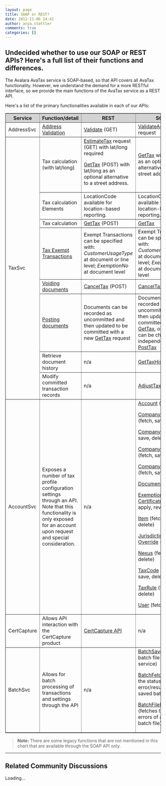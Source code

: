 ```yaml
---
layout: page
title: SOAP or REST?
date: 2012-11-06 14:41
author: anya.stettler
comments: true
categories: []
---
```

<h2>Undecided whether to use our SOAP or REST APIs? Here's a full list of their functions and differences.</h2>
The Avalara AvaTax service is SOAP-based, so that API covers all AvaTax functionality. However, we understand the demand for a more RESTful interface, so we provide the main functions of the AvaTax service as a REST API.

Here's a list of the primary functionalities available in each of our APIs:
<table border="1" width="620" cellspacing="0" cellpadding="5">
<thead style="background-color: lightgray;">
<tr>
<th>Service</th>
<th style="width: 100px;">Function/detail</th>
<th>REST</th>
<th>SOAP</th>
</tr>
</thead>
<tbody>
<tr>
<td>AddressSvc</td>
<td style="width: 100px;"><a title="Address Validation" href="/api-docs/designing-your-integration/address-validation">Address Validation</a></td>
<td><a title="Address Validation" href="/api-reference/avatax15.php#validateAddress">Validate</a> (GET)</td>
<td><a href="http://developer.avalara.com/api-documentation/avatax-15-api/avatax-soap-api-reference#validateAddress">ValidateAddress</a> request</td>
</tr>
<tr>
<td rowspan="8">TaxSvc</td>
<td style="width: 100px;">Tax calculation (with lat/long)</td>
<td><a title="EstimateTax (GET)" href="/api-reference/avatax15.php#estimateTax">EstimateTax</a> request (GET) with lat/long required

<a title="GetTax (POST)" href="/api-reference/avatax15.php#getTax">GetTax</a> (POST) with lat/long as an optional alternative to a street address.</td>
<td><a title="GetTax (SOAP)" href="http://developer.avalara.com/api-documentation/avatax-15-api/avatax-soap-api-reference#getTax">GetTax</a> with lat/long as an optional alternative to a street address</td>
</tr>
<tr>
<td style="width: 100px;">Tax calculation Elements</td>
<td>LocationCode available for location-based reporting.</td>
<td>LocationCode available for location-based reporting.</td>
</tr>
<tr>
<td style="width: 100px;">Tax calculation</td>
<td><a title="GetTax (POST)" href="http://developer.avalara.com/api-documentation/avatax-15-api/avatax-soap-api-reference#getTax">GetTax</a> (POST)</td>
<td><a title="GetTax (SOAP)" href="http://developer.avalara.com/api-documentation/avatax-15-api/avatax-soap-api-reference#getTax">GetTax</a></td>
</tr>
<tr>
<td style="width: 100px;"><a title="Exempt Transactions" href="http://developer.avalara.com/api-docs/designing-your-integration/handling-tax-exempt-customers">Tax Exempt Transactions</a></td>
<td>Exempt Transactions can be specified with: <i>CustomerUsageType</i> at document or line level; <i>ExemptionNo</i> at document level</td>
<td>Exempt Transactions can be specified with: <i>CustomerUsageType</i> at document or line level; <i>ExemptionNo</i> at document  or line level</td>
</tr>
<tr>
<td style="width: 100px;"><a title="CancelTax" href="/api-docs/designing-your-integration/canceltax/">Voiding documents</a></td>
<td><a title="CancelTax (POST)" href="/api-reference/avatax15.php#cancelTax">CancelTax</a> (POST)</td>
<td><a title="CanselTax (SOAP)" href="http://developer.avalara.com/api-documentation/avatax-15-api/avatax-soap-api-reference#cancelTax">CancelTax</a></td>
</tr>
<tr>
<td style="width: 100px;"><a href="/api-docs/designing-your-integration/posttax-and-committax">Posting documents</a></td>
<td>Documents can be recorded as uncommitted and then updated to be committed with a new <a title="GetTax (POST)" href="/api-reference/avatax15.php#getTax">GetTax</a> request</td>
<td>Documents can be recorded as uncommitted and then updated to be committed with <a title="GetTax (SOAP)" href="http://developer.avalara.com/api-documentation/avatax-15-api/avatax-soap-api-reference#getTax">GetTax</a>, or the status can be changed independently with <a title="PostTax (SOAP)" href="http://developer.avalara.com/api-documentation/avatax-15-api/avatax-soap-api-reference#postTax">PostTax</a></td>
</tr>
<tr>
<td style="width: 100px;">Retrieve document history</td>
<td>n/a</td>
<td><a title="GetTaxHistory (SOAP)" href="http://developer.avalara.com/api-documentation/avatax-15-api/avatax-soap-api-reference#getTaxHistory">GetTaxHistory</a></td>
</tr>
<tr>
<td style="width: 100px;">Modify committed transaction records</td>
<td>n/a</td>
<td><a title="AdjustTax (SOAP)" href="http://developer.avalara.com/api-documentation/avatax-15-api/avatax-soap-api-reference#adjustTax">AdjustTax</a></td>
</tr>
<tr>
<td>AccountSvc</td>
<td style="width: 100px;">Exposes a number of tax profile configuration settings through an API. Note that this functionality is only exposed for an account upon request and special consideration.</td>
<td>n/a</td>
<td><a title="Account Elements" href="/api-docs/soap/accountsvc/account">Account</a> (fetch)

<a title="Company Elements" href="/api-docs/soap/accountsvc/company-elements">Company Contact</a> (fetch, save, delete)

<a title="Company Elements" href="/api-docs/soap/accountsvc/company-elements">Company</a> (fetch, save, delete)

<a title="Tax Profile Elements" href="/api-docs/soap/accountsvc/tax-profile">Company Location</a> (fetch, save, delete)

<a title="Company Elements" href="/api-docs/soap/accountsvc/company-elements">Company Settings</a> (fetch, save, delete)

<a title="Document Elements" href="/api-docs/soap/accountsvc/document-elements">Document</a> (fetch)

<a title="Tax Profile Elements" href="/api-docs/soap/accountsvc/tax-profile">Exemption Certificate</a> (fetch, apply, revoke)

<a title="Tax Profile Elements" href="/api-docs/soap/accountsvc/tax-profile">Item</a> (fetch, save, delete)

<a title="Account Elements" href="/api-docs/soap/accountsvc/account">Jurisdictional Override</a> (fetch)

<a title="Tax Profile Elements" href="/api-docs/soap/accountsvc/tax-profile">Nexus</a> (fetch, save, delete)

<a title="Tax Profile Elements" href="/api-docs/soap/accountsvc/tax-profile">TaxCode</a> (fetch, save, delete)

<a title="Tax Profile Elements" href="/api-docs/soap/accountsvc/tax-profile">TaxRule</a> (fetch, save, delete)

<a title="Account Elements" href="/api-docs/soap/accountsvc/account">User</a> (fetch)</td>
</tr>
<tr>
<td>CertCapture</td>
<td style="width: 100px;">Allows API interaction with the CertCapture product</td>
<td><a title="Avalara CertCapture API" href="/api-docs/certcapture-api">CertCapture API</a></td>
<td>n/a</td>
</tr>
<tr>
<td>BatchSvc</td>
<td style="width: 100px;">Allows for batch processing of transactions and settings through the API</td>
<td>n/a</td>
<td><a title="BatchSave" href="/api-docs/soap/batchsvc/batchsave">BatchSave </a>(saves a batch file to the service)

<a title="BatchFetch" href="/api-docs/soap/batchsvc/batchfetch">BatchFetch</a> (fetches the status including error/result of a saved batch file)

<a title="BatchFileFetch" href="/api-docs/soap/batchsvc/batchfilefetch">BatchFileFetch</a> (fetches the result or errors of a saved batch file)</td>
</tr>
</tbody>
</table>
<blockquote><strong>Note: </strong>There are some legacy functions that are not mentioned in this chart that are available through the SOAP API only.</blockquote>

<hr />

<h2>Related Community Discussions</h2>
<div id="gsfn_list_widget">
<div id="gsfn_content">Loading...</div>
</div>
<script src="https://getsatisfaction.com/avalara/widgets/javascripts/f585970/widgets.js" type="text/javascript"></script><script src="https://getsatisfaction.com/avalara/topics.widget?callback=gsfnTopicsCallback&amp;length=240&amp;limit=5&amp;sort=recently_active&amp;user_defined_code=soap" type="text/javascript"></script>
<div id="getsat-widget-8157"></div>
<script src="https://loader.engage.gsfn.us/loader.js" type="text/javascript"></script><script type="text/javascript">// <![CDATA[
if (typeof GSFN !== "undefined") { GSFN.loadWidget(8157,{"containerId":"getsat-widget-8157"}); }
// ]]></script>
